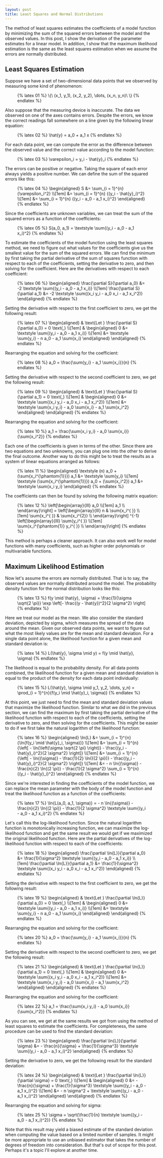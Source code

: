 ```yaml
---
layout: post
title: Least Squares and Normal Distributions
---
```


The method of least squares estimates the coefficients of a model function by minimizing the sum of the squared errors between the model and the observed values. In this post, I show the derivation of the parameter estimates for a linear model. In addition, I show that the maximum likelihood estimation is the same as the least squares estimation when we assume the errors are normally distributed.

<!--excerpt-->

## Least Squares Estimation

Suppose we have a set of two-dimensional data points that we observed by measuring some kind of phenomenon:

<figure class="equation">
  {% latex 01 %}
    \{\ (x_1, y_1), (x_2, y_2), \dots, (x_n, y_n)\ \}
  {% endlatex %}
</figure>

Also suppose that the measuring device is inaccurate. The data we observed on one of the axes contains errors. Despite the errors, we know the correct readings fall somewhere on a line given by the following linear equation:

<figure class="equation">
  {% latex 02 %}
    \hat{y} = a_0 + a_1 x
  {% endlatex %}
</figure>

For each data point, we can compute the error as the difference between the observed value and the correct value according to the model function:

<figure class="equation">
  {% latex 03 %}
    \varepsilon_i = y_i - \hat{y}_i
  {% endlatex %}
</figure>

The errors can be positive or negative. Taking the square of each error always yields a positive number. We can define the sum of the squared errors like this:

<figure class="equation">
  {% latex 04 %}
    \begin{aligned}
    S &= \sum_{i = 1}^{n} {\varepsilon_i^2}
    \\[1em]
      &= \sum_{i = 1}^{n} {(y_i - \hat{y}_i)^2}
    \\[1em]
      &= \sum_{i = 1}^{n} {(y_i - a_0 - a_1 x_i)^2}
    \end{aligned}
  {% endlatex %}
</figure>

Since the coefficients are unknown variables, we can treat the sum of the squared errors as a function of the coefficients:

<figure class="equation">
  {% latex 05 %}
    S(a_0, a_1) = \textstyle \sum{(y_i - a_0 - a_1 x_i)^2}
  {% endlatex %}
</figure>

To estimate the coefficients of the model function using the least squares method, we need to figure out what values for the coefficients give us the smallest value for the sum of the squared errors. We can find the minimum by first taking the partial derivative of the sum of squares function with respect to each of the coefficients, setting the derivative to zero, and then solving for the coefficient. Here are the derivatives with respect to each coefficient:

<figure class="equation">
  {% latex 06 %}
    \begin{aligned}
    \frac{\partial S}{\partial a_0}
    &=
    -2 \textstyle \sum{(y_i - a_0 - a_1 x_i)}
    \\[1em]
    \frac{\partial S}{\partial a_1}
    &=
    -2 \textstyle \sum{(x_i y_i - a_0 x_i - a_1 x_i^2)}
    \end{aligned}
  {% endlatex %}
</figure>

Setting the derivative with respect to the first coefficient to zero, we get the following result:

<figure class="equation">
  {% latex 07 %}
    \begin{aligned}
    &
    \text{Let } \frac{\partial S}{\partial a_0} = 0 \text{,}
    \\[1em]
    &
    \begin{aligned}
    0 &= \textstyle \sum{(y_i - a_0 - a_1 x_i)}
    \\[1em]
      &= \textstyle \sum{y_i} - n a_0 - a_1 \sum{x_i}
    \end{aligned}
    \end{aligned}
  {% endlatex %}
</figure>

Rearranging the equation and solving for the coefficient:

<figure class="equation">
  {% latex 08 %}
    a_0 = \frac{\sum{y_i} - a_1 \sum{x_i}}{n}
  {% endlatex %}
</figure>

Setting the derivative with respect to the second coefficient to zero, we get the following result:

<figure class="equation">
  {% latex 09 %}
    \begin{aligned}
    &
    \text{Let } \frac{\partial S}{\partial a_1} = 0 \text{,}
    \\[1em]
    &
    \begin{aligned}
    0 &= \textstyle \sum{(x_i y_i - a_0 x_i - a_1 x_i^2)}
    \\[1em]
      &= \textstyle \sum{x_i y_i} - a_0 \sum{x_i} - a_1 \sum{x_i^2}
    \end{aligned}
    \end{aligned}
  {% endlatex %}
</figure>

Rearranging the equation and solving for the coefficient:

<figure class="equation">
  {% latex 10 %}
    a_1 = \frac{\sum{x_i y_i} - a_0 \sum{x_i}}{\sum{x_i^2}}
  {% endlatex %}
</figure>

Each one of the coefficients is given in terms of the other. Since there are two equations and two unknowns, you can plug one into the other to derive the final outcome. Another way to do this might be to treat the results as a system of linear equations arranged as follows:

<figure class="equation">
  {% latex 11 %}
    \begin{aligned}
    \textstyle (n) a_0 + (\sum{x_i^{\phantom{1}}}) a_1
    &=
    \textstyle \sum{y_i}
    \\[1em]
    \textstyle (\sum{x_i^{\phantom{1}}}) a_0 + (\sum{x_i^2}) a_1
    &=
    \textstyle \sum{x_i y_i}
    \end{aligned}
  {% endlatex %}
</figure>

The coefficients can then be found by solving the following matrix equation:

<figure class="equation">
  {% latex 12 %}
    \left[\begin{array}{lll}
    a_0 \\[1em]
    a_1 \\
    \end{array}\right]
    =
    \left[\begin{array}{lll}
    n             & \sum{x_i^{ }} \\[1em]
    \sum{x_i^{ }} & \sum{x_i^{2}} \\
    \end{array}\right]
    ^{-1}
    \left[\begin{array}{lll}
    \sum{y_i^{ }}                   \\[1em]
    \sum{x_i^{\phantom{1}} y_i^{ }} \\
    \end{array}\right]
  {% endlatex %}
</figure>

This method is perhaps a cleaner approach. It can also work well for model functions with many coefficients, such as higher order polynomials or multivariable functions.

## Maximum Likelihood Estimation

Now let's assume the errors are normally distributed. That is to say, the observed values are normally distributed around the model. The probability density function for the normal distribution looks like this:

<figure class="equation">
  {% latex 13 %}
    f(y \mid \hat{y}, \sigma)
    =
    \frac{1}{\sigma \sqrt{2 \pi}} \exp \left[- \frac{(y - \hat{y})^2}{2 \sigma^2} \right]
  {% endlatex %}
</figure>

Here we treat our model as the mean. We also consider the standard deviation, depicted by sigma, which measures the spread of the data around the mean. Given our observed data points, we want to figure out what the most likely values are for the mean and standard deviation. For a single data point alone, the likelihood function for a given mean and standard deviation is:

<figure class="equation">
  {% latex 14 %}
    L(\hat{y}, \sigma \mid y)
    =
    f(y \mid \hat{y}, \sigma)
  {% endlatex %}
</figure>

The likelihood is equal to the probability density. For all data points combined, the likelihood function for a given mean and standard deviation is equal to the product of the density for each data point individually:

<figure class="equation">
  {% latex 15 %}
    L(\hat{y}, \sigma \mid y_1, y_2, \dots, y_n)
    =
    \prod_{i = 1}^{n}{f(y_i \mid \hat{y}_i, \sigma)}
  {% endlatex %}
</figure>

At this point, we just need to find the mean and standard deviation values that maximize the likelihood function. Similar to what we did in the previous section, we can find the maximum by first taking the partial derivative of the likelihood function with respect to each of the coefficients, setting the derivative to zero, and then solving for the coefficients. This might be easier to do if we first take the natural logarithm of the likelihood function:

<figure class="equation">
  {% latex 16 %}
    \begin{aligned}
    \ln{L}
    &=
    \sum_{i = 1}^{n}{\ln{f(y_i \mid \hat{y}_i, \sigma)}}
    \\[1em]
    &=
    \sum_{i = 1}^{n}
    {\left[
    - \ln{\left(\sigma \sqrt{2 \pi} \right)}
    - \frac{(y_i - \hat{y}_i)^2}{2 \sigma^2}
    \right]}
    \\[1em]
    &=
    \sum_{i = 1}^{n}
    {\left[
    - \ln{(\sigma)}
    - \frac{1}{2} \ln{({2 \pi})}
    - \frac{(y_i - \hat{y}_i)^2}{2 \sigma^2}
    \right]}
    \\[1em]
    &=
    - n \ln{(\sigma)}
    - \frac{n}{2} \ln{(2 \pi)}
    - \frac{1}{2 \sigma^2} \sum_{i = 1}^{n} {(y_i - \hat{y}_i)^2}
    \end{aligned}
  {% endlatex %}
</figure>

Since we're interested in finding the coefficients of the model function, we can replace the mean parameter with the body of the model function and treat the likelihood function as a function of the coefficients:

<figure class="equation">
  {% latex 17 %}
    \ln{L(a_0, a_1, \sigma)}
    =
    - n \ln{(\sigma)}
    - \frac{n}{2} \ln{(2 \pi)}
    - \frac{1}{2 \sigma^2} \textstyle \sum{(y_i - a_0 - a_1 x_i)^2}
  {% endlatex %}
</figure>

Let's call this the log-likelihood function. Since the natural logarithm function is monotonically increasing function, we can maximize the log-likelihood function and get the same result we would get if we maximized the original likelihood function. Here are the partial derivatives of the log-likelihood function with respect to each of the coefficients:

<figure class="equation">
  {% latex 18 %}
    \begin{aligned}
    \frac{\partial \ln{L}}{\partial a_0}
    &=
    \frac{1}{\sigma^2} \textstyle \sum{(y_i - a_0 - a_1 x_i)}
    \\[1em]
    \frac{\partial \ln{L}}{\partial a_1}
    &=
    \frac{1}{\sigma^2} \textstyle \sum{(x_i y_i - a_0 x_i - a_1 x_i^2)}
    \end{aligned}
  {% endlatex %}
</figure>

Setting the derivative with respect to the first coefficient to zero, we get the following result:

<figure class="equation">
  {% latex 19 %}
    \begin{aligned}
    &
    \text{Let } \frac{\partial \ln{L}}{\partial a_0} = 0 \text{,}
    \\[1em]
    &
    \begin{aligned}
    0 &= \textstyle \sum{(y_i - a_0 - a_1 x_i)}
    \\[1em]
      &= \textstyle \sum{y_i} - n a_0 - a_1 \sum{x_i}
    \end{aligned}
    \end{aligned}
  {% endlatex %}
</figure>

Rearranging the equation and solving for the coefficient:

<figure class="equation">
  {% latex 20 %}
    a_0 = \frac{\sum{y_i} - a_1 \sum{x_i}}{n}
  {% endlatex %}
</figure>

Setting the derivative with respect to the second coefficient to zero, we get the following result:

<figure class="equation">
  {% latex 21 %}
    \begin{aligned}
    &
    \text{Let } \frac{\partial \ln{L}}{\partial a_1} = 0 \text{,}
    \\[1em]
    &
    \begin{aligned}
    0 &= \textstyle \sum{(x_i y_i - a_0 x_i - a_1 x_i^2)}
    \\[1em]
      &= \textstyle \sum{x_i y_i} - a_0 \sum{x_i} - a_1 \sum{x_i^2}
    \end{aligned}
    \end{aligned}
  {% endlatex %}
</figure>

Rearranging the equation and solving for the coefficient:

<figure class="equation">
  {% latex 22 %}
    a_1 = \frac{\sum{x_i y_i} - a_0 \sum{x_i}}{\sum{x_i^2}}
  {% endlatex %}
</figure>

As you can see, we get at the same results we got from using the method of least squares to estimate the coefficients. For completeness, the same procedure can be used to find the standard deviation:

<figure class="equation">
  {% latex 23 %}
    \begin{aligned}
    \frac{\partial \ln{L}}{\partial \sigma}
    &=
    - \frac{n}{\sigma}
    + \frac{1}{\sigma^3} \textstyle \sum{(y_i - a_0 - a_1 x_i)^2}
    \end{aligned}
  {% endlatex %}
</figure>

Setting the derivative to zero, we get the following result for the standard deviation:

<figure class="equation">
  {% latex 24 %}
    \begin{aligned}
    &
    \text{Let } \frac{\partial \ln{L}}{\partial \sigma} = 0 \text{,}
    \\[1em]
    &
    \begin{aligned}
    0 &= - \frac{n}{\sigma} + \frac{1}{\sigma^3} \textstyle \sum{(y_i - a_0 - a_1 x_i)^2}
    \\[1em]
      &= - n \sigma^2 + \textstyle \sum{(y_i - a_0 - a_1 x_i)^2}
    \end{aligned}
    \end{aligned}
  {% endlatex %}
</figure>

Rearranging the equation and solving for sigma:

<figure class="equation">
  {% latex 25 %}
    \sigma = \sqrt{\frac{1}{n} \textstyle \sum{(y_i - a_0 - a_1 x_i)^2}}
  {% endlatex %}
</figure>

Note that this result may yield a biased estimate of the standard deviation when computing the value based on a limited number of samples. It might be more appropriate to use an unbiased estimator that takes the number of degrees of freedom into consideration. But that's out of scope for this post. Perhaps it's a topic I'll explore at another time.
